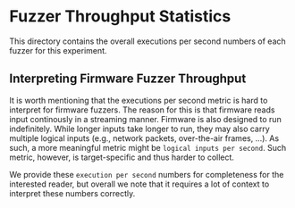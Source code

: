 # Fuzzer Throughput Statistics

This directory contains the overall executions per second numbers of each fuzzer for this experiment.

## Interpreting Firmware Fuzzer Throughput

It is worth mentioning that the executions per second metric is hard to interpret for firmware fuzzers. The reason for this is that firmware reads input continously in a streaming manner. Firmware is also designed to run indefinitely. While longer inputs take longer to run, they may also carry multiple logical inputs (e.g., network packets, over-the-air frames, ...). As such, a more meaningful metric might be `logical inputs per second`. Such metric, however, is target-specific and thus harder to collect.

We provide these `execution per second` numbers for completeness for the interested reader, but overall we note that it requires a lot of context to interpret these numbers correctly.
